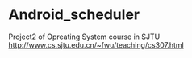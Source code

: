 # Android_scheduler
Project2 of Opreating System course in SJTU http://www.cs.sjtu.edu.cn/~fwu/teaching/cs307.html
